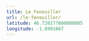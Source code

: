 ```yaml
---
title: Le Fenouiller
url: /le-fenouiller/
latitude: 46.720277800000005
longitude: -1.8991667
---
```

